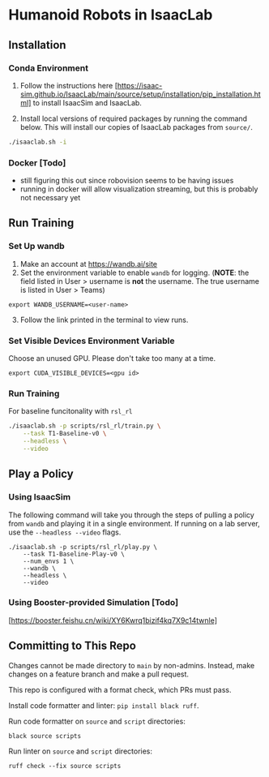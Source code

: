 # Humanoid Robots in IsaacLab

## Installation
### Conda Environment
1. Follow the instructions here [https://isaac-sim.github.io/IsaacLab/main/source/setup/installation/pip_installation.html] to install IsaacSim and IsaacLab.


2. Install local versions of required packages by running the command below. This will install our copies of IsaacLab packages from `source/`.
```bash
./isaaclab.sh -i
```

### Docker [Todo]
* still figuring this out since robovision seems to be having issues
* running in docker will allow visualization streaming, but this is probably not necessary yet

## Run Training

### Set Up wandb
1. Make an account at https://wandb.ai/site
2. Set the environment variable to enable `wandb` for logging. (**NOTE**: the field listed in User > username is **not** the username. The true username is listed in User > Teams)
```
export WANDB_USERNAME=<user-name>
```
3. Follow the link printed in the terminal to view runs.

### Set Visible Devices Environment Variable

Choose an unused GPU. Please don't take too many at a time.
```
export CUDA_VISIBLE_DEVICES=<gpu id>
```

### Run Training
For baseline funcitonality with `rsl_rl`

```bash
./isaaclab.sh -p scripts/rsl_rl/train.py \
    --task T1-Baseline-v0 \
    --headless \
    --video
```

## Play a Policy
### Using IsaacSim
The following command will take you through the steps of pulling a policy from `wandb` and playing it in a single environment. If running on a lab server, use the `--headless --video` flags.

```
./isaaclab.sh -p scripts/rsl_rl/play.py \
    --task T1-Baseline-Play-v0 \
    --num_envs 1 \
    --wandb \
    --headless \
    --video 
```

### Using Booster-provided Simulation [Todo]
[https://booster.feishu.cn/wiki/XY6Kwrq1bizif4kq7X9c14twnle]

## Committing to This Repo
Changes cannot be made directory to `main` by non-admins. Instead, make changes on a feature branch and make a pull request.

This repo is configured with a format check, which PRs must pass.

Install code formatter and linter: `pip install black ruff`.

Run code formatter on `source` and `script` directories:
```
black source scripts
```

Run linter on `source` and `script` directories:
```
ruff check --fix source scripts
```